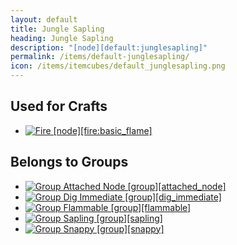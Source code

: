 ```yaml
---
layout: default
title: Jungle Sapling
heading: Jungle Sapling
description: "[node][default:junglesapling]"
permalink: /items/default-junglesapling/
icon: /items/itemcubes/default_junglesapling.png
---
```



## Used for Crafts

<ul class="list-items">
    <li><a href="{{site.baseurl}}/items/fire-basic-flame/"><img src="{{site.baseurl}}/assets/img/items/itemcubes/fire_basic_flame.png" data-toggle="tooltip" title="Fire [node][fire:basic_flame]"></a></li>
</ul>


## Belongs to Groups

<ul class="list-items">
    <li><a href="{{site.baseurl}}/items/group-attached-node/"><img src="{{site.baseurl}}/assets/img/items/group.png" data-toggle="tooltip" title="Group Attached Node [group][attached_node]"></a></li>
    <li><a href="{{site.baseurl}}/items/group-dig-immediate/"><img src="{{site.baseurl}}/assets/img/items/group.png" data-toggle="tooltip" title="Group Dig Immediate [group][dig_immediate]"></a></li>
    <li><a href="{{site.baseurl}}/items/group-flammable/"><img src="{{site.baseurl}}/assets/img/items/group.png" data-toggle="tooltip" title="Group Flammable [group][flammable]"></a></li>
    <li><a href="{{site.baseurl}}/items/group-sapling/"><img src="{{site.baseurl}}/assets/img/items/group.png" data-toggle="tooltip" title="Group Sapling [group][sapling]"></a></li>
    <li><a href="{{site.baseurl}}/items/group-snappy/"><img src="{{site.baseurl}}/assets/img/items/group.png" data-toggle="tooltip" title="Group Snappy [group][snappy]"></a></li>
</ul>
